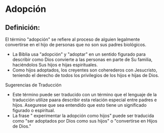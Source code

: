 # Adopción

## Definición: 

El término "adopción" se refiere al proceso de alguien legalmente convertirse en el hijo de personas que no son sus padres biológicos.

* La Biblia usa "adopción" y "adoptar" en un sentido figurado para describir como Dios convierte a las personas en parte de Su familia, haciéndolos Sus hijos e hijas espirituales.
* Como hijos adoptados, los creyentes son coherederos con Jesucristo, teniendo el derecho de todos los privilegios de los hijos e hijas de Dios.

Sugerencias de Traducción

* Este término puede ser traducido con un término que el lenguaje de la traducción utilize paara describir esta relación especial entre padres e hijos. Asegurese que sea entendido que esto tiene un significado figurado o espiritual.
* La frase " experimentar la adopción como hijos" puede ser traducida como "ser adoptados por Dios como sus hijos" o "convertirse en Hijos de Dios."

